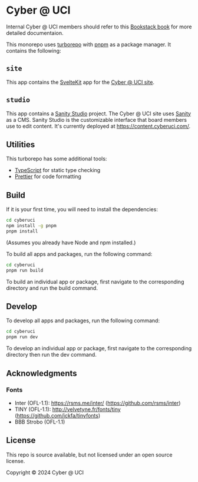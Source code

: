 # Cyber @ UCI

Internal Cyber @ UCI members should refer to this [Bookstack book](https://docs.cyberuci.com/books/website) for more detailed documentaion.

This monorepo uses [turborepo](https://turbo.build/repo) with [pnpm](https://pnpm.io) as a package manager. It contains the following:

## `site`

This app contains the [SvelteKit](https://kit.svelte.dev/) app for the [Cyber @ UCI site](https://cyberuci.com/).

## `studio`

This app contains a [Sanity Studio](https://www.sanity.io/docs/sanity-studio) project. The Cyber @ UCI site uses [Sanity](https://www.sanity.io/) as a CMS. Sanity Studio is the customizable interface that board members use to edit content. It's currently deployed at <https://content.cyberuci.com/>.

<!-- TODO: Document or remove og and docs apps. -->

## Utilities

This turborepo has some additional tools:

- [TypeScript](https://www.typescriptlang.org/) for static type checking
- [Prettier](https://prettier.io) for code formatting

## Build

If it is your first time, you will need to install the dependencies:

```sh
cd cyberuci
npm install -g pnpm
pnpm install
```

(Assumes you already have Node and npm installed.)

To build all apps and packages, run the following command:

```sh
cd cyberuci
pnpm run build
```

To build an individual app or package, first navigate to the corresponding directory and run the build command.

## Develop

To develop all apps and packages, run the following command:

```sh
cd cyberuci
pnpm run dev
```

To develop an individual app or package, first navigate to the corresponding directory then run the dev command.

## Acknowledgments

### Fonts

- Inter (OFL-1.1): <https://rsms.me/inter/> (<https://github.com/rsms/inter>)
- TINY (OFL-1.1): <http://velvetyne.fr/fonts/tiny> (<https://github.com/jckfa/tinyfonts>)
- BBB Strobo (OFL-1.1)

## License

This repo is source available, but not licensed under an open source license.

Copyright © 2024 Cyber @ UCI
